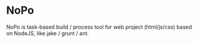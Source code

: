 NoPo
====

NoPo is task-based build / process tool for web project (html/js/css) based on NodeJS, like jake / grunt / ant.
